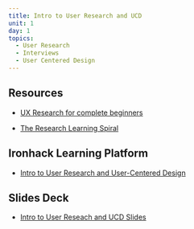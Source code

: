 ```yaml
---
title: Intro to User Research and UCD
unit: 1
day: 1
topics:
  - User Research
  - Interviews
  - User Centered Design
---
```


Resources
---------

- [UX Research for complete beginners](https://www.uxbooth.com/articles/complete-beginners-guide-to-design-research/)

- [The Research Learning Spiral](https://www.smashingmagazine.com/2013/09/5-step-process-conducting-user-research/)


Ironhack Learning Platform
--------------------------

- [Intro to User Research and User-Centered Design](http://materials.ironhack.com/s/BJtQV6bYcz)


Slides Deck
-----------

- [Intro to User Reseach and UCD Slides](https://docs.google.com/presentation/d/1xH0l0eStay-Os6_RsCmufbaYmK5Vx2x2OYyyegGG0JQ/view#slide=id.g4123adfa1f_2_50)
